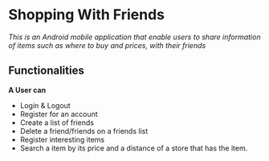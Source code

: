 # Shopping With Friends
_This is an Android mobile application that enable users to share information of items such as where to buy and prices, with their friends_

## Functionalities
**A User can**
* Login & Logout
* Register for an account
* Create a list of friends
* Delete a friend/friends on a friends list
* Register interesting items
* Search a item by its price and a distance of a store that has the item.
